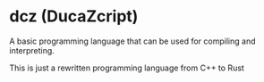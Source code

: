 # dcz (DucaZcript)

A basic programming language that can be used for compiling and interpreting.

This is just a rewritten programming language from C++ to Rust